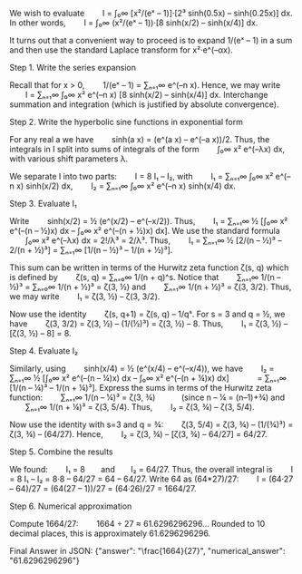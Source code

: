 We wish to evaluate
  I = ∫₀∞ [x²/(eˣ – 1)]·[2³ sinh(0.5x) – sinh(0.25x)] dx.
In other words,
  I = ∫₀∞ (x²/(eˣ – 1))·[8 sinh(x/2) – sinh(x/4)] dx.

It turns out that a convenient way to proceed is to expand 1/(eˣ – 1) in a sum and then use the standard Laplace transform for x²·e^(–αx).

Step 1. Write the series expansion

Recall that for x > 0,
  1/(eˣ – 1) = ∑ₙ₌₁∞ e^(–n x).
Hence, we may write
  I = ∑ₙ₌₁∞ ∫₀∞ x² e^(–n x) [8 sinh(x/2) – sinh(x/4)] dx.
Interchange summation and integration (which is justified by absolute convergence).

Step 2. Write the hyperbolic sine functions in exponential form

For any real a we have
  sinh(a x) = (e^(a x) – e^(–a x))/2.
Thus, the integrals in I split into sums of integrals of the form
  ∫₀∞ x² e^(–λx) dx,
with various shift parameters λ.

We separate I into two parts:
  I = 8 I₁ – I₂,
with
  I₁ = ∑ₙ₌₁∞ ∫₀∞ x² e^(–n x) sinh(x/2) dx,
  I₂ = ∑ₙ₌₁∞ ∫₀∞ x² e^(–n x) sinh(x/4) dx.

Step 3. Evaluate I₁

Write
  sinh(x/2) = ½ (e^(x/2) – e^(–x/2)).
Thus,
  I₁ = ∑ₙ₌₁∞ ½ [∫₀∞ x² e^(–(n – ½)x) dx – ∫₀∞ x² e^(–(n + ½)x) dx].
We use the standard formula
  ∫₀∞ x² e^(–λx) dx = 2!/λ³ = 2/λ³.
Thus,
  I₁ = ∑ₙ₌₁∞ ½ [2/(n – ½)³ – 2/(n + ½)³] = ∑ₙ₌₁∞ [1/(n – ½)³ – 1/(n + ½)³].

This sum can be written in terms of the Hurwitz zeta function ζ(s, q) which is defined by
  ζ(s, q) = ∑ₙ₌₀∞ 1/(n + q)^s.
Notice that
  ∑ₙ₌₁∞ 1/(n – ½)³ = ∑ₙ₌₀∞ 1/(n + ½)³ = ζ(3, ½)
and
  ∑ₙ₌₁∞ 1/(n + ½)³ = ζ(3, 3/2).
Thus, we may write
  I₁ = ζ(3, ½) – ζ(3, 3/2).

Now use the identity
  ζ(s, q+1) = ζ(s, q) – 1/qˢ.
For s = 3 and q = ½, we have
  ζ(3, 3/2) = ζ(3, ½) – (1/(½)³) = ζ(3, ½) – 8.
Thus,
  I₁ = ζ(3, ½) – [ζ(3, ½) – 8] = 8.

Step 4. Evaluate I₂

Similarly, using
  sinh(x/4) = ½ (e^(x/4) – e^(–x/4)),
we have
  I₂ = ∑ₙ₌₁∞ ½ [∫₀∞ x² e^(–(n – ¼)x) dx – ∫₀∞ x² e^(–(n + ¼)x) dx]
     = ∑ₙ₌₁∞ [1/(n – ¼)³ – 1/(n + ¼)³].
Express the sums in terms of the Hurwitz zeta function:
  ∑ₙ₌₁∞ 1/(n – ¼)³ = ζ(3, ¾)    (since n – ¼ = (n–1)+¾)
and
  ∑ₙ₌₁∞ 1/(n + ¼)³ = ζ(3, 5/4).
Thus,
  I₂ = ζ(3, ¾) – ζ(3, 5/4).

Now use the identity with s=3 and q = ¾:
  ζ(3, 5/4) = ζ(3, ¾) – (1/(¾)³) = ζ(3, ¾) – (64/27).
Hence,
  I₂ = ζ(3, ¾) – [ζ(3, ¾) – 64/27] = 64/27.

Step 5. Combine the results

We found:
  I₁ = 8  and  I₂ = 64/27.
Thus, the overall integral is
  I = 8 I₁ – I₂ = 8·8 – 64/27 = 64 – 64/27.
Write 64 as (64*27)/27:
  I = (64·27 – 64)/27 = (64(27 – 1))/27 = (64·26)/27 = 1664/27.

Step 6. Numerical approximation

Compute 1664/27:
  1664 ÷ 27 ≈ 61.6296296296…
Rounded to 10 decimal places, this is approximately 61.6296296296.

Final Answer in JSON:
{"answer": "\\frac{1664}{27}", "numerical_answer": "61.6296296296"}